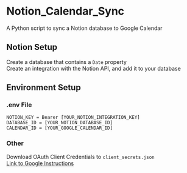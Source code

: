 # Notion_Calendar_Sync

A Python script to sync a Notion database to Google Calendar

## Notion Setup
Create a database that contains a `Date` property  
Create an integration with the Notion API, and add it to your database

## Environment Setup
### .env File
```
NOTION_KEY = Bearer [YOUR_NOTION_INTEGRATION_KEY]
DATABASE_ID = [YOUR_NOTION_DATABASE_ID]
CALENDAR_ID = [YOUR_GOOGLE_CALENDAR_ID]
```

### Other
Download OAuth Client Credentials to `client_secrets.json`   
[Link to Google Instructions](https://developers.google.com/calendar/api/quickstart/python#:~:text=to%20Dashboard.-,Authorize%20credentials%20for%20a%20desktop%20application,credentials.json%2C%20and%20move%20the%20file%20to%20your%20working%20directory.,-Install%20the%20Google)